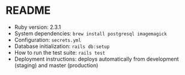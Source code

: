 # README

- Ruby version: 2.3.1
- System dependencies: `brew install postgresql imagemagick`
- Configuration: `secrets.yml`
- Database initialization: `rails db:setup`
- How to run the test suite: `rails test`
- Deployment instructions: deploys automatically from development (staging) and master (production)
